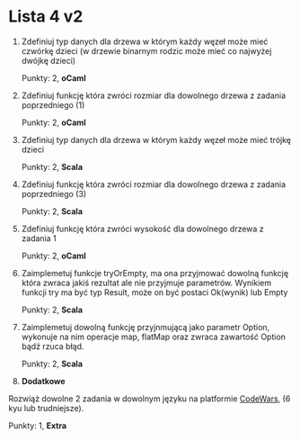 Lista 4 v2
==========


1. Zdefiniuj typ danych dla drzewa w którym każdy węzeł może mieć czwórkę dzieci (w drzewie binarnym rodzic może mieć co najwyżej dwójkę dzieci)


   Punkty: 2, **oCaml**


2. Zdefiniuj funkcję która zwróci rozmiar dla dowolnego drzewa z zadania poprzedniego (1)


   Punkty: 2, **oCaml**


3. Zdefiniuj typ danych dla drzewa w którym każdy węzeł może mieć trójkę dzieci 

   Punkty: 2, **Scala**


4. Zdefiniuj funkcję która zwróci rozmiar dla dowolnego drzewa z zadania poprzedniego (3)


   Punkty: 2, **Scala**

 
5. Zdefiniuj funkcję która zwróci wysokość dla dowolnego drzewa z zadania 1 


   Punkty: 2, **oCaml**



6. Zaimplemetuj funkcje tryOrEmpty, ma ona przyjmować dowolną funkcję która zwraca jakiś rezultat ale nie przyjmuje parametrów. Wynikiem funkcji try ma być typ Result, może on być postaci Ok(wynik) lub Empty


   Punkty: 2, **Scala**



7. Zaimplemetuj dowolną funkcję przyjnmującą jako parametr Option, wykonuje na nim operacje map, flatMap oraz zwraca zawartość Option bądź rzuca błąd.


   Punkty: 2, **Scala**


8.  **Dodatkowe**

   Rozwiąż dowolne 2 zadania w dowolnym języku na platformie [CodeWars](https://www.codewars.com), (6 kyu lub trudniejsze).

   Punkty: 1, **Extra**

